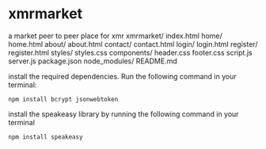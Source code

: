 # xmrmarket
a market peer to peer place for xmr
xmrmarket/
  index.html
  home/
    home.html
  about/
    about.html
  contact/
    contact.html
  login/
    login.html
  register/
    register.html
  styles/
    styles.css
  components/
    header.css
    footer.css
  script.js
  server.js
  package.json
  node_modules/
  README.md

install the required dependencies. Run the following command in your terminal:

  `npm install bcrypt jsonwebtoken`
  
install the speakeasy library by running the following command in your terminal

  `npm install speakeasy`
